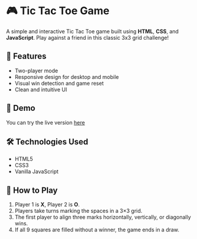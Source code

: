 # 🎮 Tic Tac Toe Game

A simple and interactive Tic Tac Toe game built using **HTML**, **CSS**, and **JavaScript**. Play against a friend in this classic 3x3 grid challenge!

## 🧩 Features

- Two-player mode
- Responsive design for desktop and mobile
- Visual win detection and game reset
- Clean and intuitive UI

## 🚀 Demo

You can try the live version [here](https://pranav-abhyankar.github.io/tic-tac-toe-game/) 


## 🛠️ Technologies Used

- HTML5
- CSS3 
- Vanilla JavaScript


## 🧠 How to Play

1. Player 1 is **X**, Player 2 is **O**.
2. Players take turns marking the spaces in a 3×3 grid.
3. The first player to align three marks horizontally, vertically, or diagonally wins.
4. If all 9 squares are filled without a winner, the game ends in a draw.




